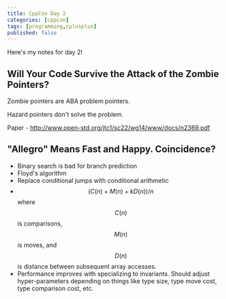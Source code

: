 ```yaml
---
title: CppCon Day 2
categories: [cppcon]
tags: [programming,cplusplus]
published: false
---
```

Here's my notes for day 2!

## Will Your Code Survive the Attack of the Zombie Pointers?
Zombie pointers are ABA problem pointers.

Hazard pointers don't solve the problem.

Paper - http://www.open-std.org/jtc1/sc22/wg14/www/docs/n2369.pdf

## "Allegro" Means Fast and Happy. Coincidence?
-  Binary search is bad for branch prediction
-  Floyd's algorithm
-  Replace conditional jumps with conditional arithmetic
-  $$(C(n) + M(n) + kD(n))/n$$ where $$C(n)$$ is comparisons, $$M(n)$$ is moves,
   and $$D(n)$$ is distance between subsequent array accesses.
-  Performance improves with specializing to invariants. Should adjust hyper-parameters
   depending on things like type size, type move cost, type comparison cost, etc.



